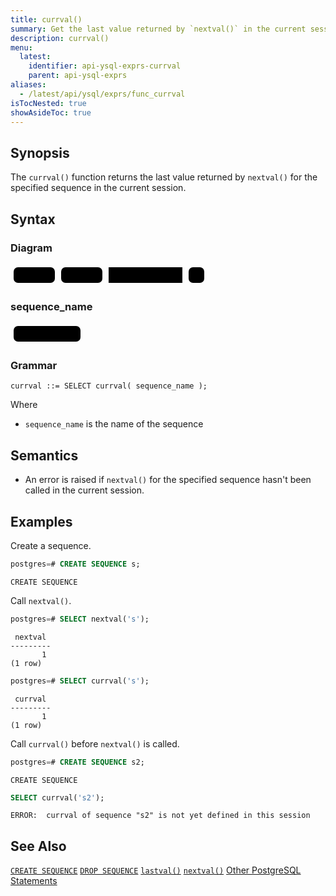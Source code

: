 ```yaml
---
title: currval()
summary: Get the last value returned by `nextval()` in the current session
description: currval()
menu:
  latest:
    identifier: api-ysql-exprs-currval
    parent: api-ysql-exprs
aliases:
  - /latest/api/ysql/exprs/func_currval
isTocNested: true
showAsideToc: true
---
```


## Synopsis
The `currval()` function returns the last value returned by `nextval()` for the specified sequence in the current session.

## Syntax

### Diagram
<svg class="rrdiagram" version="1.1" xmlns:xlink="http://www.w3.org/1999/xlink" xmlns="http://www.w3.org/2000/svg" width="315" height="35" viewbox="0 0 315 35"><path class="connector" d="M0 22h5m66 0h10m66 0h10m118 0h10m25 0h5"/><rect class="literal" x="5" y="5" width="66" height="25" rx="7"/><text class="text" x="15" y="22">SELECT</text><rect class="literal" x="81" y="5" width="66" height="25" rx="7"/><text class="text" x="91" y="22">currval(</text><a xlink:href="../grammar_diagrams#sequence-name"><rect class="rule" x="157" y="5" width="118" height="25"/><text class="text" x="167" y="22">sequence_name</text></a><rect class="literal" x="285" y="5" width="25" height="25" rx="7"/><text class="text" x="295" y="22">)</text></svg>

### sequence_name
<svg class="rrdiagram" version="1.1" xmlns:xlink="http://www.w3.org/1999/xlink" xmlns="http://www.w3.org/2000/svg" width="117" height="35" viewbox="0 0 117 35"><path class="connector" d="M0 22h5m107 0h5"/><rect class="literal" x="5" y="5" width="107" height="25" rx="7"/><text class="text" x="15" y="22">&lt;Text Literal&gt;</text></svg>

### Grammar
```
currval ::= SELECT currval( sequence_name );
```

Where

- `sequence_name` is the name of the sequence

## Semantics
- An error is raised if `nextval()` for the specified sequence hasn't been called in the current session.

## Examples

Create a sequence.

```sql
postgres=# CREATE SEQUENCE s;
```
```
CREATE SEQUENCE
```

Call `nextval()`.

```sql
postgres=# SELECT nextval('s');
```
```
 nextval
---------
       1
(1 row)
```
```sql
postgres=# SELECT currval('s');
```
```
 currval
---------
       1
(1 row)
```

Call `currval()` before `nextval()` is called.

```sql
postgres=# CREATE SEQUENCE s2;
```
```
CREATE SEQUENCE
```

```sql
SELECT currval('s2');
```
```
ERROR:  currval of sequence "s2" is not yet defined in this session
```


## See Also
[`CREATE SEQUENCE`](../create_sequence)
[`DROP SEQUENCE`](../drop_sequence)
[`lastval()`](../lastval_sequence)
[`nextval()`](../nextval_sequence)
[Other PostgreSQL Statements](..)
